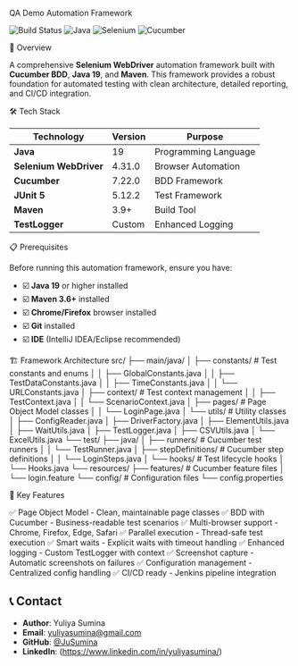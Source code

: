 QA Demo Automation Framework

![Build Status](https://img.shields.io/badge/build-passing-brightgreen)
![Java](https://img.shields.io/badge/Java-19-orange)
![Selenium](https://img.shields.io/badge/Selenium-4.15.0-green)
![Cucumber](https://img.shields.io/badge/Cucumber-7.15.0-brightgreen)


🚀 Overview

A comprehensive **Selenium WebDriver** automation framework built with **Cucumber BDD**, **Java 19**, and **Maven**. This framework provides a robust foundation for automated testing with clean architecture, detailed reporting, and CI/CD integration.


🛠️ Tech Stack

| Technology | Version | Purpose |
|------------|---------|---------|
| **Java** | 19 | Programming Language |
| **Selenium WebDriver** | 4.31.0 | Browser Automation |
| **Cucumber** | 7.22.0 | BDD Framework |
| **JUnit 5** | 5.12.2 | Test Framework |
| **Maven** | 3.9+ | Build Tool |
| **TestLogger** | Custom | Enhanced Logging |


📋 Prerequisites

Before running this automation framework, ensure you have:

- ☑️ **Java 19** or higher installed
- ☑️ **Maven 3.6+** installed  
- ☑️ **Chrome/Firefox** browser installed
- ☑️ **Git** installed
- ☑️ **IDE** (IntelliJ IDEA/Eclipse recommended)


🏗️ Framework Architecture
src/
├── main/java/
│   ├── constants/          # Test constants and enums
│   │   ├── GlobalConstants.java
│   │   ├── TestDataConstants.java
│   │   ├── TimeConstants.java
│   │   └── URLConstants.java
│   ├── context/           # Test context management
│   │   ├── TestContext.java
│   │   └── ScenarioContext.java
│   ├── pages/             # Page Object Model classes
│   │   └── LoginPage.java
│   └── utils/             # Utility classes
│       ├── ConfigReader.java
│       ├── DriverFactory.java
│       ├── ElementUtils.java
│       ├── WaitUtils.java
│       ├── TestLogger.java
│       ├── CSVUtils.java
│       └── ExcelUtils.java
└── test/
    ├── java/
    │   ├── runners/       # Cucumber test runners
    │   │   └── TestRunner.java
    │   ├── stepDefinitions/ # Cucumber step definitions
    │   │   └── LoginSteps.java
    │   └── hooks/         # Test lifecycle hooks
    │       └── Hooks.java
    └── resources/
        ├── features/      # Cucumber feature files
        │   └── login.feature
        └── config/        # Configuration files
            └── config.properties


🔧 Key Features

✅ Page Object Model - Clean, maintainable page classes
✅ BDD with Cucumber - Business-readable test scenarios
✅ Multi-browser support - Chrome, Firefox, Edge, Safari
✅ Parallel execution - Thread-safe test execution
✅ Smart waits - Explicit waits with timeout handling
✅ Enhanced logging - Custom TestLogger with context
✅ Screenshot capture - Automatic screenshots on failures
✅ Configuration management - Centralized config handling
✅ CI/CD ready - Jenkins pipeline integration


## 📞 Contact

- **Author**: Yuliya Sumina<br>
- **Email**: yuliyasumina@gmail.com<br>
- **GitHub**: [@JuSumina](https://github.com/JuSumina)<br>
- **LinkedIn**: (https://www.linkedin.com/in/yuliyasumina/)<br>

